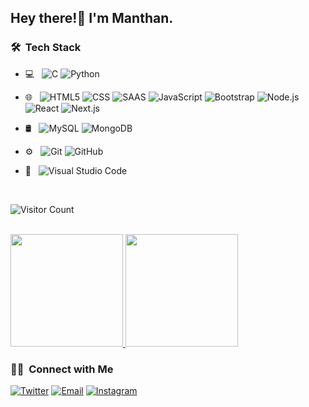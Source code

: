 <h2> Hey there!👋  I'm Manthan.</h2>


<h3> 🛠 &nbsp;Tech Stack</h3>

- 💻 &nbsp;
  ![C](https://img.shields.io/badge/-C-333333?style=flat&logo=C&logoColor=00599C)
  ![Python](https://img.shields.io/badge/-Python-333333?style=flat&logo=python)
  
 - 🌐 &nbsp;
  ![HTML5](https://img.shields.io/badge/-HTML5-333333?style=flat&logo=HTML5)
  ![CSS](https://img.shields.io/badge/-CSS-333333?style=flat&logo=CSS3&logoColor=1572B6)
  ![SAAS](https://img.shields.io/badge/Sass-333333?&logo=sass&logoColor=white)
  ![JavaScript](https://img.shields.io/badge/-JavaScript-333333?style=flat&logo=javascript)
  ![Bootstrap](https://img.shields.io/badge/-Bootstrap-333333?style=flat&logo=bootstrap&logoColor=563D7C)
  ![Node.js](https://img.shields.io/badge/Node.js-333333?&logo=node.js&logoColor=white)
  ![React](https://img.shields.io/badge/-React-333333?style=flat&logo=react)
  ![Next.js](https://img.shields.io/badge/-Next.js-333333?style=flat&logo=Next.js)
  
- 🛢 &nbsp;
  ![MySQL](https://img.shields.io/badge/-MySQL-333333?style=flat&logo=mysql)
  ![MongoDB](https://img.shields.io/badge/-MongoDB-333333?style=flat&logo=mongodb)
- ⚙️ &nbsp;
  ![Git](https://img.shields.io/badge/-Git-333333?style=flat&logo=git)
  ![GitHub](https://img.shields.io/badge/-GitHub-333333?style=flat&logo=github)

- 🔧 &nbsp;
  ![Visual Studio Code](https://img.shields.io/badge/-Visual%20Studio%20Code-333333?style=flat&logo=visual-studio-code&logoColor=007ACC)
 

<br/>


![Visitor Count](https://profile-counter.glitch.me/{imanthanparmar}/count.svg)

<br/>

<a href="https://github.com/Manthan171">
  <img height="180em" src="https://github-readme-stats.vercel.app/api?username=imanthanparmar&theme=buefy&show_icons=true" />
  <img height="180em" src="https://github-readme-stats.vercel.app/api/top-langs/?username=imanthanparmar&theme=buefy&layout=compact" />
</a>

<br/>


<h3> 🤝🏻 &nbsp;Connect with Me </h3>

<p align="center">

<a href="https://twitter.com/Manthan_171"><img alt="Twitter" src="https://img.shields.io/badge/Twitter-blue?style=flat-square&logo=twitter"></a>
<a href="mailto:manthan.parmar@scaletech.xyz"><img alt="Email" src="https://img.shields.io/badge/Email-blue?style=flat-square&logo=gmail"></a>
<a href="https://www.instagram.com/manthan._paramar/"><img alt="Instagram" src="https://img.shields.io/badge/Instagram-blue?style=flat-square&logo=instagram"></a> 
</p>
